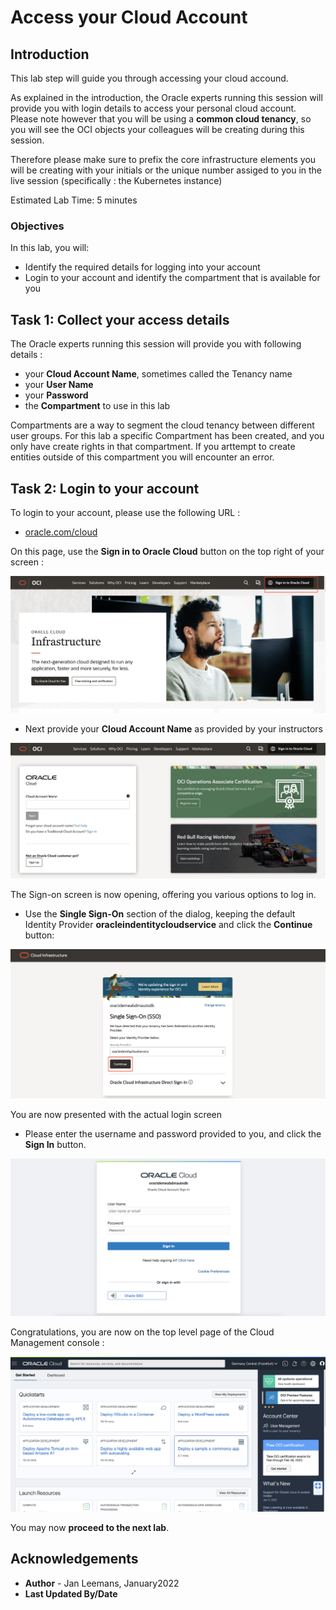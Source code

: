 # Access your Cloud Account #

## Introduction

This lab step will guide you through accessing your cloud accound.

As explained in the introduction, the Oracle experts running this session will provide you with login details to access your personal cloud account.  Please note however that you will be using a **common cloud tenancy**, so you will see the OCI objects your colleagues will be creating during this session.

Therefore please make sure to prefix the core infrastructure elements you will be creating with your initials or the unique number assiged to you in the live session (specifically : the Kubernetes instance)

Estimated Lab Time: 5 minutes

### Objectives

In this lab, you will:
* Identify the required details for logging into your account
* Login to your account and identify the compartment that is available for you



## Task 1: Collect your access details ####

The Oracle experts running this session will provide you with following details : 

- your **Cloud Account Name**, sometimes called the Tenancy name
- your **User Name**
- your **Password**
- the **Compartment** to use in this lab

Compartments are a way to segment the cloud tenancy between different user groups.  For this lab a specific Compartment has been created, and you only have create rights in that compartment.  If you arttempt to create entities outside of this compartment you will encounter an error.



## Task 2: Login to your account

To login to your account, please use the following URL : 

- [oracle.com/cloud](http://oracle.com/cloud)

On this page, use the **Sign in to Oracle Cloud** button on the top right of your screen :

![image-20220114164552342](images/image-20220114164552342.png)

- Next provide your **Cloud Account Name** as provided by your instructors

![image-20220114165114553](images/image-20220114165114553.png)

The Sign-on screen is now opening, offering you various options to log in.

- Use the **Single Sign-On** section of the dialog, keeping the default Identity Provider **oracleindentitycloudservice** and click the **Continue** button:

![image-20220114165518550](images/image-20220114165518550.png)

You are now presented with the actual login screen

- Please enter the username and password provided to you, and click the **Sign In** button.

![image-20220114165745724](images/image-20220114165745724.png)

Congratulations, you are now on the top level page of the Cloud Management console : 

![image-20220114165922569](images/image-20220114165922569.png)



You may now **proceed to the next lab**.

## Acknowledgements
* **Author** - Jan Leemans, January2022
* **Last Updated By/Date**
